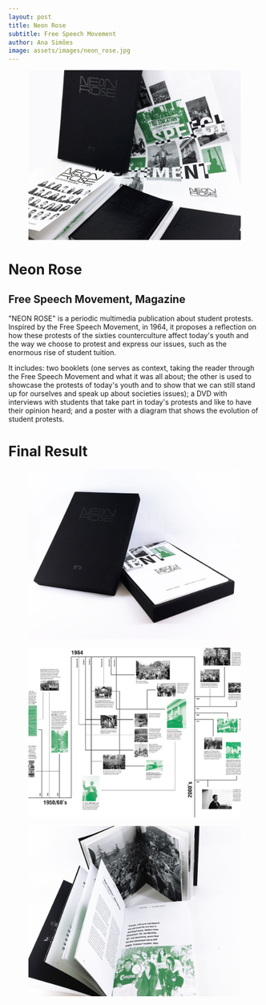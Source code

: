 ```yaml
---
layout: post
title: Neon Rose
subtitle: Free Speech Movement
author: Ana Simões
image: assets/images/neon_rose.jpg
---
```


<figure><img class="top_image" src="/assets/images/neon_rose.jpg" alt="multimedia publication"></figure>

# Neon Rose

## Free Speech Movement, Magazine

"NEON ROSE" is a periodic multimedia publication about student protests. Inspired by the 
Free Speech Movement, in 1964, it proposes a reflection on how these protests of the sixties 
counterculture affect today's youth and the way we choose to protest and express our issues, 
such as the enormous rise of student tuition. 

It includes: two booklets (one serves as context, taking the reader through the Free Speech Movement and what it was all about; the other is used to showcase the protests of today's youth and to show that we can still stand up for ourselves and speak up about societies issues); a DVD with interviews with students that take part in 
today's protests and like to have their opinion heard; and a poster with a diagram that shows 
the evolution of student protests.


# Final Result

<figure><img src="/assets/images/neon_2.jpg" alt="multimedia publication"></figure>

<figure><img src="/assets/images/diagrama.jpg" alt="diagram"></figure>

<figure><img src="/assets/images/neon_1.jpg" alt="multimedia publication"></figure>